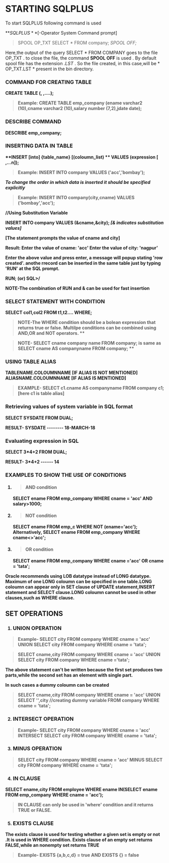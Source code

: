 # STARTING SQLPLUS

To start SQLPLUS following command is used


**$SQLPLUS**
[$-Operator System Command prompt]


> SPOOL OP_TXT
  SELECT * 
 FROM company;
  *SPOOL OFF;*

Here,the output of the query SELECT * FROM COMPANY goes to the file OP_TXT . to close the file,
the command **SPOOL OFF** is used . By default spool file has the extension *.LST* . So the file created,
in this case,will be * OP_TXT.LST * present in the bin directory.


### COMMAND FOR CREATING TABLE

 **CREATE TABLE <table name> (<column1><type>, <column2><type>,....);**
  
  

> Example:
        CREATE TABLE emp_company
        (ename varchar2 (10),cname varchar2 (10),salary number (7,2),jdate date);

### DESCRIBE COMMAND

**DESCRIBE emp_company;**







### INSERTING DATA IN TABLE

 **INSERT [into] {table_name} [(coloumn_list) **
  **VALUES (expression [ ,...n]);**

> Example:
        INSERT INTO company VALUES ('acc','bombay');

*To change the order in which data is inserted it should be specified explicitly*

> Example:
        INSERT INTO company(city,cname)
        VALUES ('bombay','acc');

**//Using Substitution Variable**

**INSERT INTO company 
  VALUES (&cname,&city);**           *[& indicates substitution values]*

[The statement prompts the value of cname and city]

Result:
       Enter the value of cname: 'acc'
       Enter the value of city: 'nagpur'

Enter the above value and press enter, a message will popup stating 'row created'.
anothe rrecord can be inserted in the same table just by typing **'RUN'** at the SQL prompt.

**RUN;**
  (or)
  **SQL>/**

**NOTE-The combination of RUN and & can be used for fast insertion**

### SELECT STATEMENT WITH CONDITION

 **SELECT col1,col2**
  **FROM t1,t2....**
  **WHERE<condition>;** 

> NOTE-The WHERE condition should be a bolean expression that returns true or false.
   Multilpe conditions can be combined using AND,OR and NOT operators. **

>  NOTE- SELECT cname company name FROM company;
      is same as   
      SELECT cname AS companyname FROM company; **

### USING TABLE ALIAS

**TABLENAME.COLOUMNNAME [IF ALIAS IS NOT MENTIONED]
  ALIASNAME.COLOUMNNAME [IF ALIAS IS MENTIONED]**

> EXAMPLE-
        SELECT c1.cname AS companyname
        FROM company c1;                 [here c1 is table alias]

### Retrieving values of system variable in SQL format

 **SELECT SYSDATE
  FROM DUAL;**

RESULT-
       SYSDATE
       --------
       18-MARCH-18

### Evaluating expression in SQL

 **SELECT 3*4+2
  FROM DUAL;**

RESULT-
       3*4+2
       ------
           14

### EXAMPLES TO SHOW THE USE OF CONDITIONS

1. > #### AND condition
   SELECT ename
   FROM emp_company
   WHERE cname = 'acc' AND salary>1000;

2. > #### NOT condition
   SELECT ename
   FROM emp_c
   WHERE NOT (ename='acc');
Alternatively,
   SELECT ename
   FROM emp_company
   WHERE cname<>'acc';

3. > #### OR condition
   SELECT ename
   FROM emp_company
   WHERE cname ='acc' OR cname = 'tata';


Oracle recommends using LOB datatype instead of LONG datatype. Maximum of one LONG coloumn can be 
specified in one table.LONG coloumn can appear only in SET clause of UPDATE statement,INSERT statement
 and SELECT clause.LONG coloumn cannot be used in other clauses,such as WHERE clause.
 
 
 ## SET OPERATIONS 

1. ### UNION OPERATION

> Example-
        SELECT city 
        FROM company
        WHERE cname = 'acc'
        UNION
        SELECT city 
        FROM company
        WHERE cname = 'tata';


> SELECT cname,city
FROM company
WHERE cname = 'acc'
UNION
SELECT city
FROM company
WHERE cname ='tata';

The above statement can't be written because the first set produces two parts,while the second set has an element with single part.

In such cases a dummy coloumn can be created

> SELECT cname,city
FROM company
WHERE cname = 'acc'
UNION
SELECT '',city              //creating dummy variable
FROM company
WHERE cname = 'tata';


2. ### INTERSECT OPERATION

> Example-
        SELECT city
        FROM company
        WHERE cname = 'acc'
        INTERSECT
        SELECT city
        FROM company
        WHERE cname = 'tata';


3. ### MINUS OPERATION

> SELECT city
FROM company
WHERE cname = 'acc'
MINUS
SELECT city
FROM company
WHERE cname = 'tata';

4. ### IN CLAUSE

SELECT ename,city
FROM employee
WHERE ename IN(SELECT ename FROM emp_company WHERE cname = 'acc');

> IN CLAUSE can only be used in 'where' condition and it returns TRUE or FALSE.


5. ### EXISTS CLAUSE

The exists clause is used for testing whether a given set is empty or not .It is used in WHERE condition.
Exists clause of an empty set returns  FALSE,while an nonempty set returns TRUE

> Example-
        EXISTS {a,b,c,d} = true
        AND
        EXISTS {} = false





